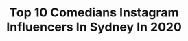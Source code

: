 ---
title: Top 10 Comedians Instagram Influencers In Sydney In 2020
description: >-
  Find top comedians Instagram influencers in Sydney in 2020. Most popular hashtags: #netflix #sexeducation #sydney #melbourne.
platform: Instagram
profiles:
  - username: "cougarmorrison"
    fullname: >-
      cougar morrison
    location: "Australia"
    followers: 16960
    engagement: 247
    commentsToLikes: 0.089334
    id: ck15t3b3zg4ys0i19qgv2m83e
    verified: false
    hashtags: "#sydney, #booty, #cooking, #dragqueenmerch"
  - username: "joelcreasey"
    fullname: >-
      Joel Creasey
    location: "Australia"
    followers: 143068
    engagement: 370
    commentsToLikes: 0.034827
    id: ck55kao78yvlz0i11ykcktifp
    verified: true
    hashtags: "#skagenstylestud, #eurovision, #collab, #zoossa"
  - username: "mawaanr"
    fullname: >-
      Mawaan 'MANGO' Rizwan
    location: "Australia"
    followers: 18765
    engagement: 443
    commentsToLikes: 0.026020
    id: ck6tpf12pjhqu0j71izzdr26b
    verified: true
    hashtags: "#tuneintoherorange, #sexkidsavedmylife, #internationalwomensday, #sydneymardigras"
  - username: "geraldinehickey"
    fullname: >-
      geraldinehickey
    location: "Australia"
    followers: 7893
    engagement: 506
    commentsToLikes: 0.049937
    id: ck5cbvnhbg8xl0i11hssxx474
    verified: false
    hashtags: "#dwts, #birdshow, #hentymachineryfielddays, #nothingsuss"
  - username: "modernister"
    fullname: >-
      Tim Ross.
    location: "Australia"
    followers: 68817
    engagement: 165
    commentsToLikes: 0.050485
    id: ck0ucobsdhbe70i19607e483d
    verified: true
    hashtags: "#lifebeinit, #30daylegochallenge"
  - username: "rprtalent"
    fullname: >-
      RPR Talent Management
    location: "Australia"
    followers: 26496
    engagement: 78
    commentsToLikes: 0.031777
    id: ck13cxxke2pjp0i19t3i1xda2
    verified: false
    hashtags: "#aussieactor, #actingagency, #teenmodel, #presenter"
  - username: "joelcreasey"
    fullname: >-
      Joel Creasey
    location: "Australia"
    followers: 143068
    engagement: 370
    commentsToLikes: 0.034827
    id: ck55kao78yvlz0i11ykcktifp
    verified: true
    hashtags: "#skagenstylestud, #eurovision, #collab, #zoossa"
  - username: "jessperkins"
    fullname: >-
      Jess ‘Bop’ Perkins
    location: "Australia"
    followers: 7408
    engagement: 767
    commentsToLikes: 0.016031
    id: ck15pqol9z6h80i19mjd0fkjh
    verified: false
    hashtags: "#giveaway, #woah, #ausmusictshirtday, #hottest100"
  - username: "tomoarmstrong"
    fullname: >-
      Tom Armstrong
    location: "Australia"
    followers: 10285
    engagement: 631
    commentsToLikes: 0.017954
    id: ck13bp720wi1b0i196ubdt70w
    verified: false
    hashtags: "#killtonypodcast, #dollypartonchallange, #outofthemoney, #coronatime"
  - username: "mawaanr"
    fullname: >-
      Mawaan 'MANGO' Rizwan
    location: "Australia"
    followers: 18765
    engagement: 443
    commentsToLikes: 0.026020
    id: ck6tpf12pjhqu0j71izzdr26b
    verified: true
    hashtags: "#tuneintoherorange, #sexkidsavedmylife, #internationalwomensday, #sydneymardigras"
---